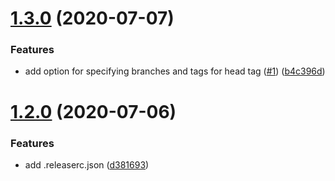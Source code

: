 # [1.3.0](https://github.com/Storykit/github-actions/compare/v1.2.0...v1.3.0) (2020-07-07)


### Features

* add option for specifying branches and tags for head tag ([#1](https://github.com/Storykit/github-actions/issues/1)) ([b4c396d](https://github.com/Storykit/github-actions/commit/b4c396d0ef40dd1f0454d52a269537d318263d36))

# [1.2.0](https://github.com/Storykit/github-actions/compare/v1.1.0...v1.2.0) (2020-07-06)


### Features

* add .releaserc.json ([d381693](https://github.com/Storykit/github-actions/commit/d3816932b61b6c429e583f5817947e28498fa4d8))

